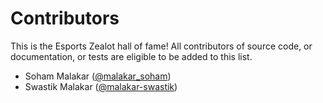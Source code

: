 # Contributors

This is the Esports Zealot hall of fame! All contributors of source code, or documentation, or tests are eligible to be added to this list.
- Soham Malakar ([@malakar_soham](https://github.com/malakar-soham))
- Swastik Malakar ([@malakar-swastik](https://github.com/malakar-swastik))
